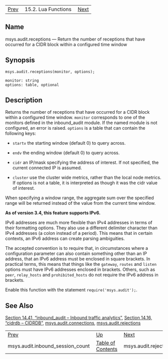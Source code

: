 |     |     |     |
| --- | --- | --- |
| [Prev](lua.ref.msys.audit.inbound_session_count)  | 15.2. Lua Functions |  [Next](lua.ref.msys.audit.rejections.php) |

<a name="lua.ref.msys.audit.receptions"></a>
## Name

msys.audit.receptions — Return the number of receptions that have occurred for a CIDR block within a configured time window

<a name="idp25935072"></a>
## Synopsis

`msys.audit.receptions(monitor, options);`

```
monitor: string
options: table, optional
```
<a name="idp25937808"></a>
## Description

Returns the number of receptions that have occurred for a CIDR block within a configured time window. `monitor` corresponds to one of the monitors defined in the inbound_audit module. If the named module is not configured, an error is raised. `options` is a table that can contain the following keys:

*   `startv` the starting window (default 0) to query across.

*   `endv` the ending window (default 0) to query across.

*   `cidr` an IP/mask specifying the address of interest. If not specified, the current connected IP is assumed.

*   `cluster` use the cluster wide metrics, rather than the local node metrics. If options is not a table, it is interpreted as though it was the cidr value of interest.

When specifying a window range, the aggregate sum over the specified range will be returned instead of the value from the current time window.

**As of version 3.4, this feature supports IPv6.**

IPv6 addresses are much more flexible than IPv4 addresses in terms of their formatting options. They also use a different delimiter character than IPv4 addresses (a colon instead of a period). This means that in certain contexts, an IPv6 address can create parsing ambiguities.

The accepted convention is to require that, in circumstances where a configuration parameter can also contain something other than an IP address, that an IPv6 address must be enclosed in square brackets. In practical terms, this means that things like the `gateway`, `routes` and `listen` options must have IPv6 addresses enclosed in brackets. Others, such as `peer`, `relay_hosts` and `prohibited_hosts` do not require the IPv6 address in brackets.

Enable this function with the statement `require('msys.audit');`.

<a name="idp25952816"></a>
## See Also

[Section 14.41, “inbound_audit – Inbound traffic analytics”](modules.inbound_audit "14.41. inbound_audit – Inbound traffic analytics"), [Section 14.16, “cidrdb – CIDRDB”](modules.cidrdb.php "14.16. cidrdb – CIDRDB"), [msys.audit.connections](lua.ref.msys.audit.connections.php "msys.audit.connections"), [msys.audit.rejections](lua.ref.msys.audit.rejections.php "msys.audit.rejections")

|     |     |     |
| --- | --- | --- |
| [Prev](lua.ref.msys.audit.inbound_session_count)  | [Up](lua.function.details.php) |  [Next](lua.ref.msys.audit.rejections.php) |
| msys.audit.inbound_session_count  | [Table of Contents](index) |  msys.audit.rejections |
